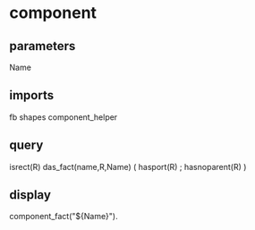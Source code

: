 # component
## parameters
  Name
## imports
  fb
  shapes
  component_helper
## query
  isrect(R)
  das_fact(name,R,Name)
  ( hasport(R) ; hasnoparent(R) )
## display
component_fact(\"${Name}\").
